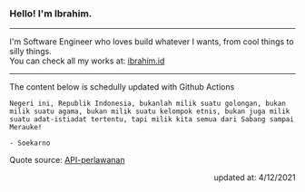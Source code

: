 <h3>Hello! I'm Ibrahim.</h3>

---

I'm Software Engineer who loves build whatever I wants, from cool things to silly things. <br>
You can check all my works at: [ibrahim.id](https://ibrahim.id)

---

The content below is schedully updated with Github Actions

    Negeri ini, Republik Indonesia, bukanlah milik suatu golongan, bukan milik suatu agama, bukan milik suatu kelompok etnis, bukan juga milik suatu adat-istiadat tertentu, tapi milik kita semua dari Sabang sampai Merauke!

    - Soekarno

Quote source: [API-perlawanan](https://github.com/ibamibrhm/api-perlawanan)

<div dir="rtl">
updated at: 4/12/2021
</div>